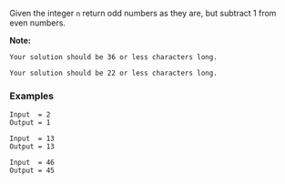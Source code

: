 Given the integer `n` return odd numbers as they are, but subtract 1 from even numbers.

**Note:** 
~~~if:python,ruby
Your solution should be 36 or less characters long.
~~~
~~~if:javascript
Your solution should be 22 or less characters long.
~~~

### Examples

```
Input  = 2
Output = 1

Input  = 13
Output = 13

Input  = 46
Output = 45
```